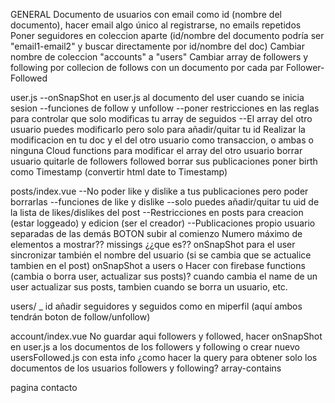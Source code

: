 
GENERAL
  Documento de usuarios con email como id (nombre del documento), hacer email algo único al registrarse, no emails repetidos
  Poner seguidores en coleccion aparte (id/nombre del documento podría ser "email1-email2" y buscar directamente por id/nombre del doc)
  Cambiar nombre de coleccion "accounts" a "users"
  Cambiar array de followers y following por collecion de follows con un documento por cada par Follower-Followed


user.js
  --onSnapShot en user.js al documento del user cuando se inicia sesion
  --funciones de follow y unfollow
      --poner restricciones en las reglas para controlar que solo modificas tu array de seguidos
      --El array del otro usuario puedes modificarlo pero solo para añadir/quitar tu id
      Realizar la modificacion en tu doc y el del otro usuario como transaccion, o ambas o ninguna
      Cloud functions para modificar el array del otro usuario
  borrar usuario
      quitarle de followers followed
      borrar sus publicaciones
  poner birth como Timestamp (convertir html date to Timestamp)


posts/index.vue
  --No poder like y dislike a tus publicaciones pero poder borrarlas
  --funciones de like y dislike
    --solo puedes añadir/quitar tu uid de la lista de likes/dislikes del post
  --Restricciones en posts para creacion (estar loggeado) y edicion (ser el creador)
  --Publicaciones propio usuario separadas de las demás
  BOTON subir al comienzo
  Numero máximo de elementos a mostrar??
  missings ¿¿que es??
  onSnapShot para el user
      sincronizar también el nombre del usuario (si se cambia que se actualice tambien en el post)
      onSnapShot a users o Hacer con firebase functions (cambia o borra user, actualizar sus posts)?
      cuando cambia el name de un user actualizar sus posts, tambien cuando se borra un usuario, etc.

users/ _ id
  añadir seguidores y seguidos como en miperfil (aquí ambos tendrán boton de follow/unfollow)


account/index.vue
  No guardar aqui followers y followed, hacer onSnapShot en user.js a los documentos de los followers y following
  o crear nuevo usersFollowed.js con esta info
  ¿como hacer la query para obtener solo los documentos de los usuarios followers y following? array-contains


pagina contacto
